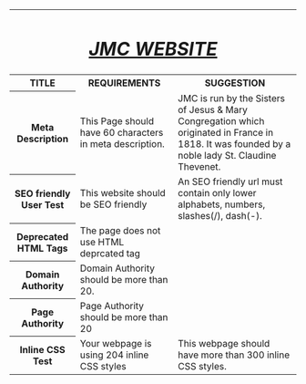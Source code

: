 <html>
<table>
<th colspan="4"><b><u><i><h1>JMC WEBSITE</h1></i></u></b></th>
<tr>
<th><b>TITLE</b></th><th><b>REQUIREMENTS</b></th><th><b>SUGGESTION</b></th>
</tr>
<tr>
<th>Meta Description</th>
<td>This Page should have 60 characters in meta description.</td>
<td>JMC is run by the Sisters of Jesus & Mary Congregation which originated in France in 1818. It was founded by a noble lady St. Claudine Thevenet.</td>
</tr>
<tr>
<th>SEO friendly User Test</th>
<td>This website should be SEO friendly</td>
<td>An SEO friendly url must contain only lower alphabets, numbers, slashes(/), dash(-).</td>
</tr>
<tr>
<th>Deprecated HTML Tags</th>
<td>The page does not use HTML deprcated tag</td>
</tr>
<tr>
<th>Domain Authority</th>
<td>Domain Authority should be more than 20.</td>
</tr>
<tr>
<th>Page Authority</th>
<td>Page Authority should be more than 20</td>
</tr>
<tr>
<th>Inline CSS Test</th>
<td>Your webpage is using 204 inline CSS styles</td>
<td>This webpage should have more than 300 inline CSS styles.</td>
</tr>
</table>
</html>
